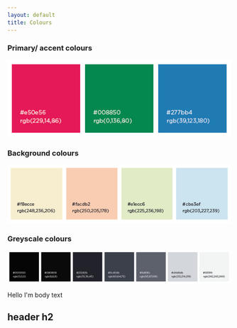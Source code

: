 ```yaml
---
layout: default
title: Colours
---
```


### Primary/ accent colours

![Image of black, red, and blue](img/colours_primary.png)

### Background colours

![Image of black, red, and blue](img/colours_background.png)

### Greyscale colours

![Image of black, red, and blue](img/colours_greys.png)


Hello I'm body text
## header h2


